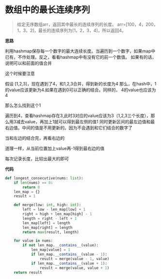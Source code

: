 # 数组中的最长连续序列
>给定无序数组arr，返回其中最长的连续序列的长度。
arr=[100，4，200，1，3，2]，最长的连续序列为[1，2，3，4]，所以返回4。

**思路**

利用hashmap保存每一个数字的最大连续长度。当遍历到一个数字，如果map中已有，不作处理。反之，看看hashmap中有没有它的前一个数值。
如果有的话，说明可以和前面的值合并

这个时候要注意

假设 [1,2,3]，现在遇到了4，和1,2,3合并，得到新的长度为4
那么，在hash中，1的value应该更新为4.如果在遇到0可以正确的结合。同样的，
4的value也应该为4

那么怎么找到这个1

遍历到4，查看hashmap存在3,此时3对应的value应该为3（1,2,3三个长度），那么用3减去value，再加上1就可以得到最左侧的值1
同时更新区间的最左边值和最右边值。中间的值是不用更新的。因为不会遇到和它们结合的数字了

当和左边的结合完，再看右边的

道理一样，从当前位置加上value再-1得到最右边的值

每次记录长度，比较出最大的即可

**代码**
```python
def longest_consecutive(nums: list):
    if len(nums) == 0:
        return 0
    len_map = {}
    result = 1

    def merge(low: int, high: int):
        left = low - len_map[low] + 1
        right = high + len_map[high] - 1
        length = right - left + 1
        len_map[left] = length
        len_map[right] = length
        return max(result, length)

    for value in nums:
        if not len_map.__contains__(value):
            len_map[value] = 1
            if len_map.__contains__(value - 1):
                result = merge(value - 1, value)
            if len_map.__contains__(value + 1):
                result = merge(value, value + 1)
    return result
```